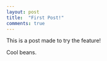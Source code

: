 ```yaml
---
layout: post
title:  "First Post!"
comments: true
---
```


This is a post made to try the feature!

Cool beans.